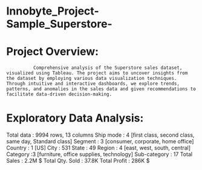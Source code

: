 # Innobyte_Project-Sample_Superstore-

# Project Overview:
              Comprehensive analysis of the Superstore sales dataset, visualized using Tableau. The project aims to uncover insights from the dataset by employing various data visualization techniques. Through intuitive and interactive dashboards, we explore trends, patterns, and anomalies in the sales data and given recommendations to facilitate data-driven decision-making.

# Exploratory Data Analysis:

Total data         : 9994 rows, 13 columns
Ship mode        : 4 [first class, second class, same day, Standard class]
Segment           : 3 [consumer, corporate, home office]
Country             : 1 [US]
City                     : 531
State                   : 49
Region                : 4 [east, west, south, central]
Category            :3 [furniture, office supplies, technology]
Sub-category    : 17
Total Sales         : 2.2M $
Total Qty. Sold  : 37.8K
Total Profit         : 286K $
